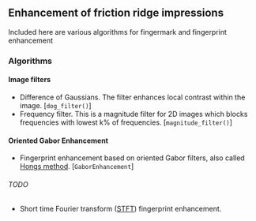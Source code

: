## Enhancement of friction ridge impressions
Included here are various algorithms for fingermark and fingerprint enhancement

### Algorithms

#### Image filters

- Difference of Gaussians. The filter enhances local contrast within the image. [`dog_filter()`]
- Frequency filter. This is a magnitude filter for 2D images which blocks frequencies with lowest k% of frequencies. [`magnitude_filter()`]

#### Oriented Gabor Enhancement 

- Fingerprint enhancement based on oriented Gabor filters, also called [Hongs method](https://doi.org/10.1109/34.709565). [`GaborEnhancement`]
 

###### *TODO*
- Short time Fourier transform ([STFT](https://doi.org/10.1016/j.patcog.2006.05.036)) fingerprint enhancement. 